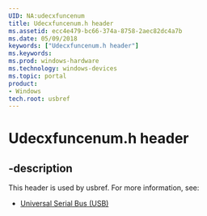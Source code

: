 ```yaml
---
UID: NA:udecxfuncenum
title: Udecxfuncenum.h header
ms.assetid: ecc4e479-bc66-374a-8758-2aec82dc4a7b
ms.date: 05/09/2018
keywords: ["Udecxfuncenum.h header"]
ms.keywords: 
ms.prod: windows-hardware
ms.technology: windows-devices
ms.topic: portal
product:
- Windows
tech.root: usbref
---
```


# Udecxfuncenum.h header


## -description


This header is used by usbref. For more information, see:

- [Universal Serial Bus (USB)](../_usbref/index.md)
